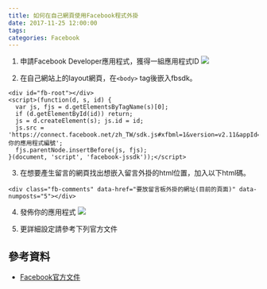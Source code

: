 ```yaml
---
title: 如何在自己網頁使用Facebook程式外掛
date: 2017-11-25 12:00:00
tags:
categories: Facebook
---
```

1. 申請Facebook Developer應用程式，獲得一組應用程式ID
![](/assets/img/post/2017112501.jpg)

2. 在自己網站上的layout網頁，在`<body>` tag後嵌入fbsdk。
```javascript=
<div id="fb-root"></div>
<script>(function(d, s, id) {
  var js, fjs = d.getElementsByTagName(s)[0];
  if (d.getElementById(id)) return;
  js = d.createElement(s); js.id = id;
  js.src = 'https://connect.facebook.net/zh_TW/sdk.js#xfbml=1&version=v2.11&appId=你的應用程式編號';
  fjs.parentNode.insertBefore(js, fjs);
}(document, 'script', 'facebook-jssdk'));</script>
```

3. 在想要產生留言的網頁找出想嵌入留言外掛的html位置，加入以下html碼。
```htmlmixed=
<div class="fb-comments" data-href="要放留言板外掛的網址(目前的頁面)" data-numposts="5"></div>
```

4. 發佈你的應用程式
![](/assets/img/post/2017112503.jpg)

5. 更詳細設定請參考下列官方文件

## 參考資料
* [Facebook官方文件](https://developers.facebook.com/docs/plugins/comments)
